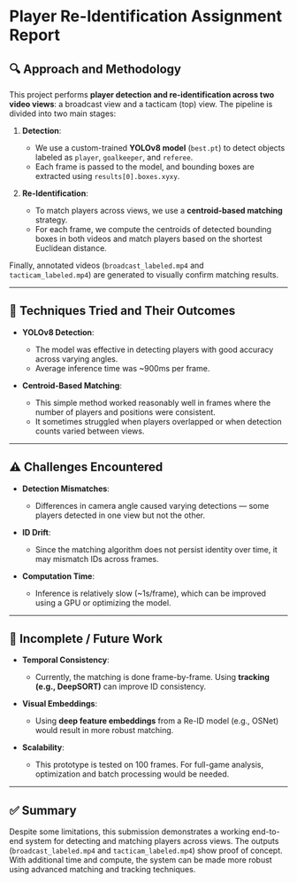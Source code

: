 # Player Re-Identification Assignment Report

## 🔍 Approach and Methodology

This project performs **player detection and re-identification across two video views**: a broadcast view and a tacticam (top) view. The pipeline is divided into two main stages:

1. **Detection**:
   - We use a custom-trained **YOLOv8 model** (`best.pt`) to detect objects labeled as `player`, `goalkeeper`, and `referee`.
   - Each frame is passed to the model, and bounding boxes are extracted using `results[0].boxes.xyxy`.

2. **Re-Identification**:
   - To match players across views, we use a **centroid-based matching** strategy.
   - For each frame, we compute the centroids of detected bounding boxes in both videos and match players based on the shortest Euclidean distance.

Finally, annotated videos (`broadcast_labeled.mp4` and `tacticam_labeled.mp4`) are generated to visually confirm matching results.

---

## 🧪 Techniques Tried and Their Outcomes

- **YOLOv8 Detection**:
  - The model was effective in detecting players with good accuracy across varying angles.
  - Average inference time was ~900ms per frame.

- **Centroid-Based Matching**:
  - This simple method worked reasonably well in frames where the number of players and positions were consistent.
  - It sometimes struggled when players overlapped or when detection counts varied between views.

---

## ⚠️ Challenges Encountered

- **Detection Mismatches**:
  - Differences in camera angle caused varying detections — some players detected in one view but not the other.

- **ID Drift**:
  - Since the matching algorithm does not persist identity over time, it may mismatch IDs across frames.

- **Computation Time**:
  - Inference is relatively slow (~1s/frame), which can be improved using a GPU or optimizing the model.

---

## 🚧 Incomplete / Future Work

- **Temporal Consistency**:
  - Currently, the matching is done frame-by-frame. Using **tracking (e.g., DeepSORT)** can improve ID consistency.

- **Visual Embeddings**:
  - Using **deep feature embeddings** from a Re-ID model (e.g., OSNet) would result in more robust matching.

- **Scalability**:
  - This prototype is tested on 100 frames. For full-game analysis, optimization and batch processing would be needed.

---

## ✅ Summary

Despite some limitations, this submission demonstrates a working end-to-end system for detecting and matching players across views. The outputs (`broadcast_labeled.mp4` and `tacticam_labeled.mp4`) show proof of concept. With additional time and compute, the system can be made more robust using advanced matching and tracking techniques.
